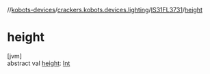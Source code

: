 //[kobots-devices](../../../index.md)/[crackers.kobots.devices.lighting](../index.md)/[IS31FL3731](index.md)/[height](height.md)

# height

[jvm]\
abstract val [height](height.md): [Int](https://kotlinlang.org/api/latest/jvm/stdlib/kotlin/-int/index.html)
